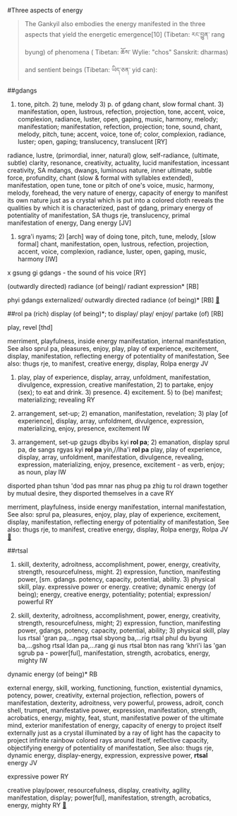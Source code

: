#Three aspects of energy
>The Gankyil also embodies the energy manifested in the three aspects that yield the energetic emergence[10] (Tibetan: རང་བྱུན་ rang byung) of phenomena ( Tibetan: ཆོས་ Wylie: "chos" Sanskrit: dharmas) and sentient beings (Tibetan: ཡིད་ཅན་ yid can):

##gdangs
1) tone, pitch. 2) tune, melody 3) p. of gdang chant, slow formal chant. 3) manifestation, open, lustrous, refection, projection, tone, accent, voice, complexion, radiance, luster, open, gaping, music, harmony, melody; manifestation; manifestation, refection, projection; tone, sound, chant, melody, pitch, tune; accent, voice, tone of; color, complexion, radiance, luster; open, gaping; translucency, translucent [RY]

radiance, lustre, (primordial, inner, natural) glow, self-radiance, (ultimate, subtle) clarity, resonance, creativity, actuality, lucid manifestation, incessant creativity, SA mdangs, dwangs, luminous nature, inner ultimate, subtle force, profundity, chant (slow & formal with syllables extended), manifestation, open tune, tone or pitch of one's voice, music, harmony, melody, forehead, the very nature of energy, capacity of energy to manifest its own nature just as a crystal which is put into a colored cloth reveals the qualities by which it is characterized, past of gdang, primary energy of potentiality of manifestation, SA thugs rje, translucency, primal manifestation of energy, Dang energy [JV]

1) sgra'i nyams; 2) [arch] way of doing tone, pitch, tune, melody, [slow formal] chant, manifestation, open, lustrous, refection, projection, accent, voice, complexion, radiance, luster, open, gaping, music, harmony [IW]

x gsung gi gdangs - the sound of his voice [RY]

(outwardly directed) radiance (of being)/ radiant expression* [RB]

phyi gdangs externalized/ outwardly directed radiance (of being)* [RB]
[🔗](http://rywiki.tsadra.org/index.php/gdangs)

##rol pa
(rich) display (of being)*; to display/ play/ enjoy/ partake (of) [RB]

play, revel [thd]

merriment, playfulness, inside energy manifestation, internal manifestation, See also sprul pa, pleasures, enjoy, play, play of experience, excitement, display, manifestation, reflecting energy of potentiality of manifestation, See also: thugs rje, to manifest, creative energy, display, Rolpa energy JV

1) play, play of experience, display, array, unfoldment, manifestation, divulgence, expression, creative manifestation, 2) to partake, enjoy (sex); to eat and drink. 3) presence. 4) excitement. 5) to (be) manifest; materializing; revealing RY

1) arrangement, set-up; 2) emanation, manifestation, revelation; 3) play [of experience], display, array, unfoldment, divulgence, expression, materializing, enjoy, presence, excitement IW

1) arrangement, set-up gzugs dbyibs kyi **rol pa**; 2) emanation, display sprul pa, de sangs rgyas kyi **rol pa** yin,//lha'i **rol pa** play, play of experience, display, array, unfoldment, manifestation, divulgence, revealing, expression, materializing, enjoy, presence, excitement - as verb, enjoy; as noun, play IW

disported phan tshun 'dod pas mnar nas phug pa zhig tu rol drawn together by mutual desire, they disported themselves in a cave RY

merriment, playfulness, inside energy manifestation, internal manifestation, See also: sprul pa, pleasures, enjoy, play, play of experience, excitement, display, manifestation, reflecting energy of potentiality of manifestation, See also: thugs rje, to manifest, creative energy, display, Rolpa energy, Rolpa JV
[🔗](http://rywiki.tsadra.org/index.php/rol_pa)

##rtsal
1) skill, dexterity, adroitness, accomplishment, power, energy, creativity, strength, resourcefulness, might. 2) expression, function, manifesting power, [sm. gdangs. potency, capacity, potential, ability. 3) physical skill, play. expressive power or energy. creative; dynamic energy (of being); energy, creative energy, potentiality; potential; expression/ powerful RY

1) skill, dexterity, adroitness, accomplishment, power, energy, creativity, strength, resourcefulness, might; 2) expression, function, manifesting power, gdangs, potency, capacity, potential, ability; 3) physical skill, play lus rtsal 'gran pa,...ngag rtsal sbyong ba,...rig rtsal phul du byung ba,...gshog rtsal ldan pa,...rang gi nus rtsal bton nas rang 'khri'i las 'gan sgrub pa - power[ful], manifestation, strength, acrobatics, energy, mighty IW

dynamic energy (of being)* RB

external energy, skill, working, functioning, function, existential dynamics, potency, power, creativity, external projection, reflection, powers of manifestation, dexterity, adroitness, very powerful, prowess, adroit, conch shell, trumpet, manifestative power, expression, manifestation, strength, acrobatics, energy, mighty, feat, stunt, manifestative power of the ultimate mind, exterior manifestation of energy, capacity of energy to project itself externally just as a crystal illuminated by a ray of light has the capacity to project infinite rainbow colored rays around itself, reflective capacity, objectifying energy of potentiality of manifestation, See also: thugs rje, dynamic energy, display-energy, expression, expressive power, **rtsal** energy JV

expressive power RY

creative play/power, resourcefulness, display, creativity, agility, manifestation, display; power[ful], manifestation, strength, acrobatics, energy, mighty RY 
[🔗](http://rywiki.tsadra.org/index.php/rtsal)
